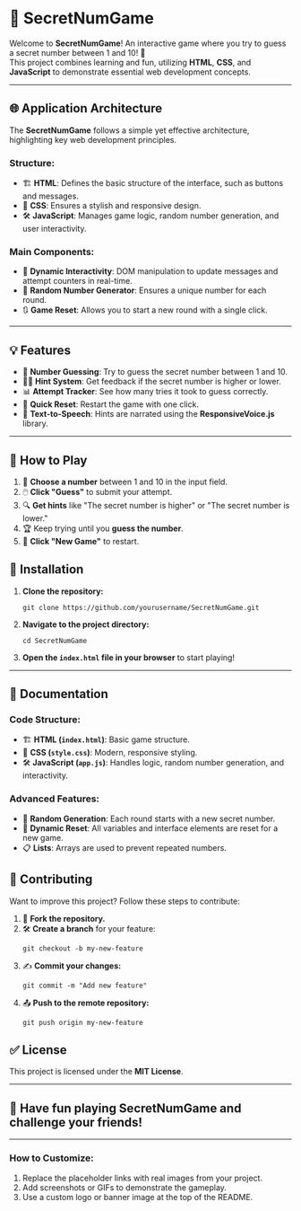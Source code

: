 # 🎯 **SecretNumGame**

Welcome to **SecretNumGame**! An interactive game where you try to guess a secret number between 1 and 10! 🎲  
This project combines learning and fun, utilizing **HTML**, **CSS**, and **JavaScript** to demonstrate essential web development concepts.

---

## 🌐 **Application Architecture**

The **SecretNumGame** follows a simple yet effective architecture, highlighting key web development principles.

### Structure:
- 🏗️ **HTML**: Defines the basic structure of the interface, such as buttons and messages.
- 🎨 **CSS**: Ensures a stylish and responsive design.
- 🛠️ **JavaScript**: Manages game logic, random number generation, and user interactivity.

### Main Components:
- 🔄 **Dynamic Interactivity**: DOM manipulation to update messages and attempt counters in real-time.
- 🎲 **Random Number Generator**: Ensures a unique number for each round.
- 🔃 **Game Reset**: Allows you to start a new round with a single click.

---

## 💡 **Features**

- 🎯 **Number Guessing**: Try to guess the secret number between 1 and 10.
- 🕵️‍♂️ **Hint System**: Get feedback if the secret number is higher or lower.
- 📊 **Attempt Tracker**: See how many tries it took to guess correctly.
- 🔄 **Quick Reset**: Restart the game with one click.
- 🎤 **Text-to-Speech**: Hints are narrated using the **ResponsiveVoice.js** library.

---

## 🚀 **How to Play**

1. 🎲 **Choose a number** between 1 and 10 in the input field.
2. 🖱️ **Click "Guess"** to submit your attempt.
3. 🔍 **Get hints** like "The secret number is higher" or "The secret number is lower."
4. 🏆 Keep trying until you **guess the number**.
5. 🔄 **Click "New Game"** to restart.

## 📂 **Installation**

1. **Clone the repository:**
   ```
   git clone https://github.com/yourusername/SecretNumGame.git
   ```

2. **Navigate to the project directory:**
   ```
   cd SecretNumGame
   ```

3. **Open the `index.html` file in your browser** to start playing!

---

## 📖 **Documentation**

### Code Structure:
- 🏗️ **HTML (`index.html`)**: Basic game structure.
- 🎨 **CSS (`style.css`)**: Modern, responsive styling.
- 🛠️ **JavaScript (`app.js`)**: Handles logic, random number generation, and interactivity.

### Advanced Features:
- 🎲 **Random Generation**: Each round starts with a new secret number.
- 🔄 **Dynamic Reset**: All variables and interface elements are reset for a new game.
- 📋 **Lists**: Arrays are used to prevent repeated numbers.

## 🤝 **Contributing**

Want to improve this project? Follow these steps to contribute:

1. 🍴 **Fork the repository.**
2. 🛠️ **Create a branch** for your feature:
   ```
   git checkout -b my-new-feature
   ```
3. ✍️ **Commit your changes:**
   ```
   git commit -m "Add new feature"
   ```
4. 📤 **Push to the remote repository:**
   ```
   git push origin my-new-feature
   ```

## ✅ **License**

This project is licensed under the **MIT License**.

---

## 🎉 **Have fun playing SecretNumGame and challenge your friends!**  

---

### How to Customize:
1. Replace the placeholder links with real images from your project.
2. Add screenshots or GIFs to demonstrate the gameplay.
3. Use a custom logo or banner image at the top of the README.

